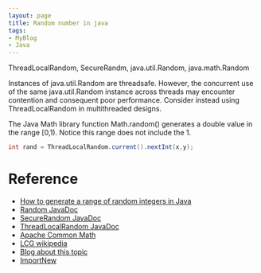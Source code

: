 ```yaml
---
layout: page
title: Random number in java
tags:
- MyBlog
- Java
---
```

ThreadLocalRandom, SecureRandm, java.util.Random, java.math.Random

Instances of java.util.Random are threadsafe. However, the concurrent use of the same java.util.Random instance across threads may encounter contention and consequent poor performance. Consider instead using ThreadLocalRandom in multithreaded designs. 

The Java Math library function Math.random() generates a double value in the range [0,1). Notice this range does not include the 1.

```java
int rand = ThreadLocalRandom.current().nextInt(x,y);
```

# Reference
- [How to generate a range of random integers in Java](http://www.javaguru.co/2014/12/how-to-generate-range-of-random.html)
- [Random JavaDoc](http://docs.oracle.com/javase/8/docs/api/java/util/Random.html)
- [SecureRandom JavaDoc](http://docs.oracle.com/javase/8/docs/api/java/security/SecureRandom.html)
- [ThreadLocalRandom JavaDoc](http://docs.oracle.com/javase/8/docs/api/java/util/concurrent/ThreadLocalRandom.html)
- [Apache Common Math](http://commons.apache.org/proper/commons-math/)
- [LCG wikipedia](https://en.wikipedia.org/wiki/Linear_congruential_generator)
- [Blog about this topic](http://www.programering.com/a/MDN1ETMwATM.html)
- [ImportNew](http://www.importnew.com/12460.html)
